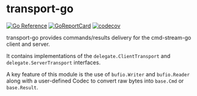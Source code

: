 # transport-go

[![Go Reference](https://pkg.go.dev/badge/github.com/cmd-stream/transport-go.svg)](https://pkg.go.dev/github.com/cmd-stream/transport-go)
[![GoReportCard](https://goreportcard.com/badge/cmd-stream/transport-go)](https://goreportcard.com/report/github.com/cmd-stream/transport-go)
[![codecov](https://codecov.io/gh/cmd-stream/transport-go/graph/badge.svg?token=6JVVHR8QHF)](https://codecov.io/gh/cmd-stream/transport-go)

transport-go provides commands/results delivery for the cmd-stream-go client 
and server.

It contains implementations of the `delegate.ClientTransport` and 
`delegate.ServerTransport` interfaces.

A key feature of this module is the use of `bufio.Writer` and `bufio.Reader` 
along with a user-defined Codec to convert raw bytes into `base.Cmd` or 
`base.Result`.

